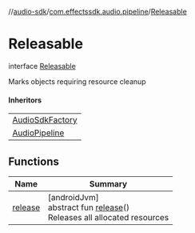 //[audio-sdk](../../../index.md)/[com.effectssdk.audio.pipeline](../index.md)/[Releasable](index.md)

# Releasable

interface [Releasable](index.md)

Marks objects requiring resource cleanup

#### Inheritors

| |
|---|
| [AudioSdkFactory](../../com.effectssdk.audio/-audio-sdk-factory/index.md) |
| [AudioPipeline](../-audio-pipeline/index.md) |

## Functions

| Name | Summary |
|---|---|
| [release](release.md) | [androidJvm]<br>abstract fun [release](release.md)()<br>Releases all allocated resources |